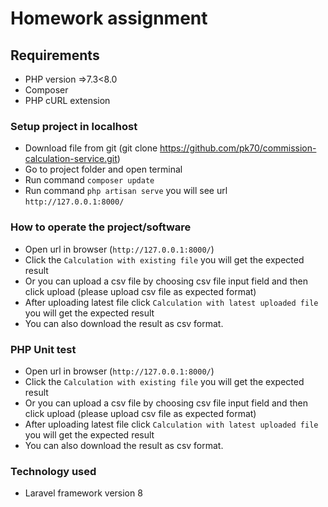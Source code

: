 # Homework assignment
## Requirements
- PHP version =>7.3<8.0
- Composer
- PHP cURL extension  

### Setup project in localhost
- Download file from git (git clone https://github.com/pk70/commission-calculation-service.git)
- Go to project folder and open terminal
- Run command `composer update`
- Run command `php artisan serve` you will see url `http://127.0.0.1:8000/`

### How to operate the project/software
- Open url in browser (`http://127.0.0.1:8000/`)
- Click the `Calculation with existing file` you will get the expected result
- Or you can upload a csv file by choosing csv file input field and then click upload (please upload csv file as expected format)
- After uploading latest file click `Calculation with latest uploaded file` you will get the expected result
- You can also download the result as csv format.

### PHP Unit test
- Open url in browser (`http://127.0.0.1:8000/`)
- Click the `Calculation with existing file` you will get the expected result
- Or you can upload a csv file by choosing csv file input field and then click upload (please upload csv file as expected format)
- After uploading latest file click `Calculation with latest uploaded file` you will get the expected result
- You can also download the result as csv format.

### Technology used
- Laravel framework version 8

